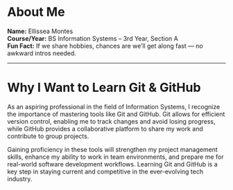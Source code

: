 <h1>About Me</h1>

<p><strong>Name:</strong> Ellissea Montes<br>
<strong>Course/Year:</strong> BS Information Systems – 3rd Year, Section A<br>
<strong>Fun Fact:</strong> If we share hobbies, chances are we’ll get along fast — no awkward intros needed.</p>

<hr>

<h1>Why I Want to Learn Git & GitHub</h1>

<p>As an aspiring professional in the field of Information Systems, I recognize the importance of mastering tools like Git and GitHub. Git allows for efficient version control, enabling me to track changes and avoid losing progress, while GitHub provides a collaborative platform to share my work and contribute to group projects.</p>



<p>Gaining proficiency in these tools will strengthen my project management skills, enhance my ability to work in team environments, and prepare me for real-world software development workflows. Learning Git and GitHub is a key step in staying current and competitive in the ever-evolving tech industry.</p>
